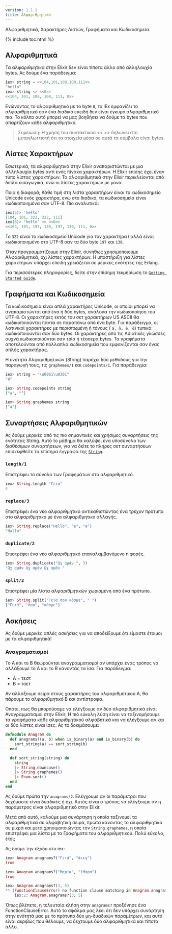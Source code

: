 ```yaml
---
version: 1.1.1
title: Αλφαριθμητικά
---
```


Αλφαριθμητικά, Χαρακτήρες Λιστών, Γραφήματα και Κωδικοσημεία.

{% include toc.html %}

## Αλφαριθμητικά

Τα αλφαριθμητικά στην Elixir δεν είναι τίποτα άλλο από αλληλουχία bytes.  Ας δούμε ένα παράδειγμα:

```elixir
iex> string = <<104,101,108,108,111>>
"hello"
iex> string <> <<0>>
<<104, 101, 108, 108, 111, 0>>
```

Ενώνοντας το αλφαριθμητικό με το byte `0`, το IEx εμφανίζει το αλφαριθμητικό σαν ένα διαδικό επειδή δεν είναι έγκυρο αλφαριθμητικό πια. Το κόλπο αυτό μπορεί να μας βοηθήσει να δούμε τα bytes που απαρτίζουν κάθε αλφαριθμητικό.

>Σημείωση: Η χρήση του συντακτικού << >> δηλώνει στο μεταγλωττιστή ότι τα στοιχεία μέσα σε αυτά τα σύμβολα είναι bytes.

## Λίστες Χαρακτήρων

Εσωτερικά, τα αλφαριθμητικά στην Elixir αναπαριστώνται με μια αλληλουχία bytes αντί ενός πίνακα χαρακτήρων. Η Elixir επίσης έχει έναν τύπο λίστας χαρακτήρων. Τα αλφαριθμητικά στην Elixir περικλείονται από διπλά εισαγωγικά, ενώ οι λίστες χαρακτήρων με μονά.

Ποιά η διαφορά; Κάθε τιμή στη λίστα χαρακτήρων είναι το κωδικοσημείο Unicode ενός χαρακτήρα, ενώ στο διαδικό, τα κωδικοσημεία είναι κωδικοποιημένα σαν UTF-8. Πιο αναλυτικά:

```elixir
iex(5)> 'hełło'
[104, 101, 322, 322, 111]
iex(6)> "hełło" <> <<0>>
<<104, 101, 197, 130, 197, 130, 111, 0>>
```

Το `322` είναι το κωδικοσημείο Unicode για τον χαρακτήρα ł αλλά είναι κωδικοποιημένο στο UTF-8 σαν τα δύο byte `197` και `130`.

Όταν προγραμματίζουμε στην Elixir, συνήθως χρησιμοποιούμε Αλφαριθμητικά, όχι λίστες χαρακτήρων. Η υποστήριξη για λίστες χαρακτήρων υπάρχει επειδή χρειάζεται σε μερικές ενότητες της Erlang.

Για περισσότερες πληροφορίες, δείτε στην επίσημη τεκμηρίωση το [`Getting Started Guide`](http://elixir-lang.org/getting-started/binaries-strings-and-char-lists.html).

## Γραφήματα και Κωδικοσημεία

Τα κωδικοσημεία είναι απλά χαρακτήρες Unicode, οι οποίοι μπορεί να αναπαριστώνται από ένα ή δύο bytes, ανάλογα την κωδικοποίηση του UTF-8. Οι χαρακτήρες εκτός του σετ χαρακτήρων US ASCII θα κωδικοποιούνται πάντα σε παραπάνω από ένα byte. Για παράδειγμα, οι λατινικοί χαρακτήρες με περισπωμένη ή τόνους ( `á, ñ, è, ά`) τυπικά κωδικοποιούνται σαν δύο bytes. Οι χαρακτήρες από τις Ασιατικές γλώσσες συχνά κωδικοποιούνται σαν τρία ή τέσσερα bytes. Τα γραφήματα αποτελούνται από πολλαπλά κωδικοσημεία που εμφανίζονται σαν ένας απλός χαρακτήρας.

Η ενότητα Αλφαριθμητικών (String) παρέχει δύο μεθόδους για την παραγωγή τους, τις `graphemes/1` και `codepoints/1`.  Για παράδειγμα:

```elixir
iex> string = "\u0061\u0301"
"á"

iex> String.codepoints string
["a", "́"]

iex> String.graphemes string
["á"]
```

## Συναρτήσεις Αλφαριθμητικών

Ας δούμε μερικές από τις πιο σημαντικές και χρήσιμες συναρτήσεις της ενότητας String.  Αυτό το μάθημα θα καλύψει ένα υποσύνολο των διαθέσιμων συναρτήσεων, για να δείτε το πλήρες σετ συναρτήσεων επισκεφθείτε τα επίσημα έγγραφα της [`String`](https://hexdocs.pm/elixir/String.html).

### `length/1`

Επιστρέφει το σύνολο των Γραφημάτων στο αλφαριθμητικό.

```elixir
iex> String.length "Γεια"
4
```

### `replace/3`

Επιστρέφει ένα νέο αλφαριθμητικό αντικαθιστώντας ένα τρέχον πρότυπο στο αλφαριθμητικό με ένα αλφαριθμητικο αλλαγής.

```elixir
iex> String.replace("Hello", "e", "a")
"Hallo"
```

### `duplicate/2`

Επιστρέφει ένα νέο αλφαριθμητικό επαναλαμβανόμενο n φορές.

```elixir
iex> String.duplicate("Ωχ αμάν ", 3)
"Ωχ αμάν Ωχ αμάν Ωχ αμάν "
```

### `split/2`

Επιστρέφει μία λίστα αλφαριθμητικών χωρισμένη από ένα πρότυπο.

```elixir
iex> String.split("Γεια σου κόσμε", " ")
["Γειά", "σου", "κόσμε"]
```

## Ασκήσεις

Ας δούμε μερικές απλές ασκήσεις για να αποδείξουμε ότι είμαστε έτοιμοι με τα αλφαριθμητικά!

### Αναγραματισμοί

Το Α και το Β θεωρούνται αναγραμματισμοί αν υπάρχει ένας τρόπος να αλλάξουμε το Α και το Β κάνοντάς τα ίσα.  Για παράδειγμα:

+ Α = τεστ
+ B = τσετ

Αν αλλάξουμε σειρά στους χαρακτήρες του αλφαριθμητικού Α, θα πάρουμε το αλφαριθμητικό Β και αντίστροφα.

Οπότε, πως θα μπορούσαμε να ελέγξουμε αν δύο αλφαριθμητικά είναι Αναγραμματισμοί στην Elixir;  Η πιό εύκολη λύση είναι να ταξινομήσουμε τα γραφήματα κάθε αλφαριθμητικού αλφαβητικά και να ελέγξουμε αν και οι δύο λίστες είναι ίσες.  Ας το δοκιμάσουμε:

```elixir
defmodule Anagram do
  def anagrams?(a, b) when is_binary(a) and is_binary(b) do
    sort_string(a) == sort_string(b)
  end

  def sort_string(string) do
    string
    |> String.downcase()
    |> String.graphemes()
    |> Enum.sort()
  end
end
```

Ας δούμε πρώτα την `anagrams/2`.  Ελέγχουμε αν οι παράμετροι που δεχόμαστε είναι δυαδικές ή όχι.  Αυτός είναι ο τρόπος να ελέγξουμε αν η παράμετρος είναι αλφαριθμητικό στην Elixir.

Μετά από αυτό, καλούμε μια συνάρτηση η οποία ταξινομεί τα αλφαριθμητικά σε αλφαβητική σειρά, πρώτα κάνοντας το αλφαριθμητικό σε μικρά και μετά χρησιμοποιώντας την `String.graphemes`, η οποία επιστρέφει μια λίστα με τα Γραφήματα του αλφαριθμητικού.  Πολύ εύκολο, έτσι;

Ας δούμε την έξοδο στο iex:

```elixir
iex> Anagram.anagrams?("Γειά", "άιεγ")
true

iex> Anagram.anagrams?("Μαρία", "ίΜαρα")
true

iex> Anagram.anagrams?(3, 5)
** (FunctionClauseError) no function clause matching in Anagram.anagrams?/2
    iex:2: Anagram.anagrams?(3, 5)
```

Όπως βλέπετε, η τελευταία κλήση στην `anagrams?` προξένησε ένα FunctionClauseError.  Αυτό το σφάλμα μας λέει ότι δεν υπάρχει συνάρτηση στην ενότητά μας με το πρότυπο δύο μη-δυαδικών παραμέτρων, και αυτό είναι ακριβώς που θέλουμε, να δεχτούμε δύο αλφαριθμητικά και τίποτα άλλο.
